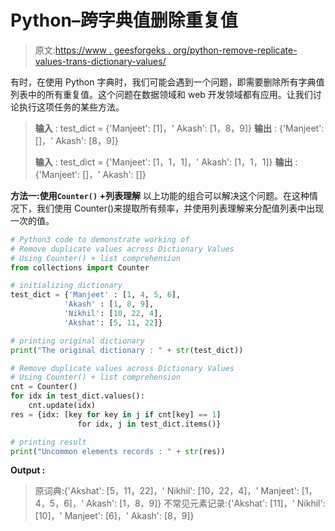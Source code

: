 # Python–跨字典值删除重复值

> 原文:[https://www . geesforgeks . org/python-remove-replicate-values-trans-dictionary-values/](https://www.geeksforgeeks.org/python-remove-duplicate-values-across-dictionary-values/)

有时，在使用 Python 字典时，我们可能会遇到一个问题，即需要删除所有字典值列表中的所有重复值。这个问题在数据领域和 web 开发领域都有应用。让我们讨论执行这项任务的某些方法。

> **输入** : test_dict = {'Manjeet': [1]，' Akash': [1，8，9]}
> **输出** : {'Manjeet': []，' Akash': [8，9]}
> 
> **输入** : test_dict = {'Manjeet': [1，1，1]，' Akash': [1，1，1]}
> **输出** : {'Manjeet': []，' Akash': []}

**方法一:使用`Counter()` +列表理解**
以上功能的组合可以解决这个问题。在这种情况下，我们使用 Counter()来提取所有频率，并使用列表理解来分配值列表中出现一次的值。

```py
# Python3 code to demonstrate working of 
# Remove duplicate values across Dictionary Values
# Using Counter() + list comprehension
from collections import Counter

# initializing dictionary
test_dict = {'Manjeet' : [1, 4, 5, 6],
            'Akash' : [1, 8, 9],
            'Nikhil': [10, 22, 4],
            'Akshat': [5, 11, 22]}

# printing original dictionary
print("The original dictionary : " + str(test_dict))

# Remove duplicate values across Dictionary Values
# Using Counter() + list comprehension
cnt = Counter()
for idx in test_dict.values():
    cnt.update(idx)
res = {idx: [key for key in j if cnt[key] == 1] 
               for idx, j in test_dict.items()}

# printing result 
print("Uncommon elements records : " + str(res)) 
```

**Output :**

> 原词典:{'Akshat': [5，11，22]，' Nikhil': [10，22，4]，' Manjeet': [1，4，5，6]，' Akash': [1，8，9]}
> 不常见元素记录:{'Akshat': [11]，' Nikhil': [10]，' Manjeet': [6]，' Akash': [8，9]}